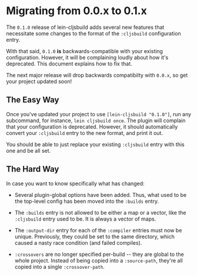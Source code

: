 # Migrating from 0.0.x to 0.1.x

The `0.1.0` release of lein-cljsbuild adds several new features that necessitate
some changes to the format of the `:cljsbuild` configuration entry.

With that said, `0.1.0` **is** backwards-compatible with your existing configuration.
However, it will be complaining loudly about how it's deprecated.  This document
explains how to fix that.

The next major release will drop backwards compatibilty with `0.0.x`, so get
your project updated soon!

## The Easy Way

Once you've updated your project to use `[lein-cljsbuild "0.1.0"]`, run any subcommand,
for instance, `lein cljsbuild once`.  The plugin will complain that your configuration
is deprecated.  However, it should automatically convert your `:cljsbuild` entry to the new
format, and print it out.

You should be able to just replace your existing `:cljsbuild` entry with this one and be all set.

## The Hard Way

In case you want to know specifically what has changed:

* Several plugin-global options have been added.  Thus, what used to be the top-level
config has been moved into the `:builds` entry.

* The `:builds` entry is not allowed to be either a map or a vector, like the `:cljsbuild`
entry used to be.  It is always a vector of maps.

* The `:output-dir` entry for each of the `:compiler` entries must now be unique.  Previously, they
could be set to the same directory, which caused a nasty race condition (and failed compiles).

* `:crossovers` are no longer specified per-build -- they are global to the whole project.
Instead of being copied into a `:source-path`, they're all copied into a single `:crossover-path`.
